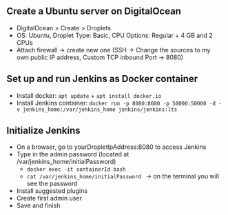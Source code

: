## Create a Ubuntu server on DigitalOcean
- DigitalOcean > Create > Droplets
- OS: Ubuntu, Droplet Type: Basic, CPU Options: Regular + 4 GB and 2 CPUs
- Attach firewall -> create new one (SSH -> Change the sources to my own public IP address, Custom TCP inbound Port -> 8080)

## Set up and run Jenkins as Docker container
- Install docker: ``apt update`` + ``apt install docker.io``
- Install Jenkins container: ``docker run -p 8080:8080 -p 50000:50000 -d -v jenkins_home:/var/jenkins_home jenkins/jenkins:lts``

## Initialize Jenkins
- On a browser, go to yourDropletIpAddress:8080 to access Jenkins
- Type in the admin password (located at /var/jenkins_home/initialPassword)
  - ``docker exec -it containerId bash``
  - ``cat /var/jenkins_home/initialPassword `` -> on the terminal you will see the password
- Install suggested plugins
- Create first admin user
- Save and finish
